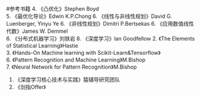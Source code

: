 #参考书籍
4. 《凸优化》Stephen Boyd   
5. 《最优化导论》Edwin K.P.Chong 
6. 《线性与非线性规划》David G. Luenberger, Yinyu Ye
6. 《非线性规划》Dimitri P.Bertsekas
6. 《应用数值线性代数》James W. Demmel  
6. 《分布式机器学习》刘铁岩
8. 《深度学习》lan Goodfellow 
2. 《The Elements of Statistical Learning》Hastie   
3. 《Hands-On Machine learning with Scikit-Learn&Tensorflow》   
6. 《Pattern Recognition and Machine Learning》M.Bishop   
7. 《Neural Network for Pattern Recognition》M.Bishop   
1. 《深度学习核心技术与实践》猿辅导研究团队   
9. 《剑指Offer》   

